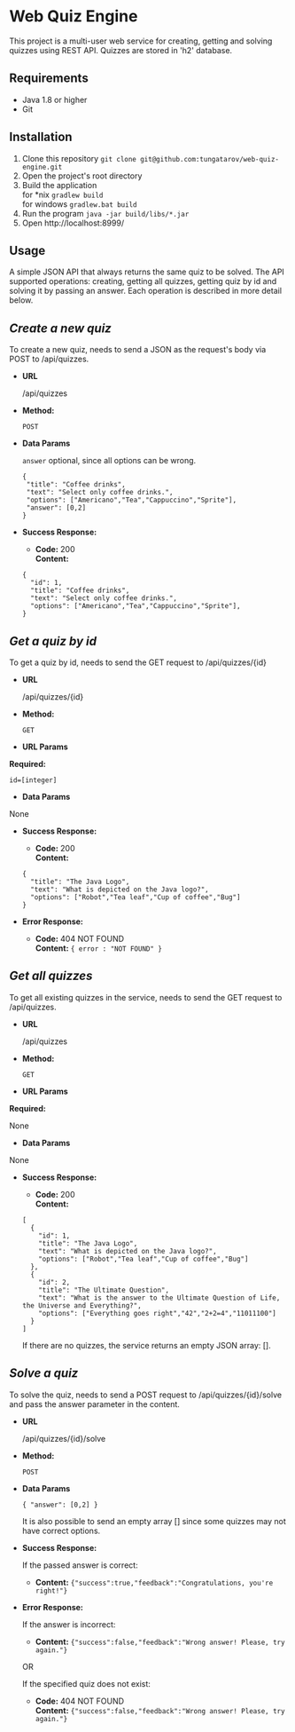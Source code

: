 # Web Quiz Engine

This project is a multi-user web service for creating, getting and solving quizzes using REST API.
Quizzes are stored in 'h2' database.

Requirements
------------
* Java 1.8 or higher
* Git

Installation
------------
1. Clone this repository `git clone git@github.com:tungatarov/web-quiz-engine.git`
3. Open the project's root directory
2. Build the application\
   for *nix `gradlew build`\
   for windows `gradlew.bat build`
3. Run the program `java -jar build/libs/*.jar`
4. Open http://localhost:8999/

Usage
------------
A simple JSON API that always returns the same quiz to be solved. The API supported operations: creating, getting all quizzes, getting quiz by id and solving it by passing an answer. Each operation is described in more detail below.

***Create a new quiz***
----
  To create a new quiz, needs to send a JSON as the request's body via POST to /api/quizzes.

* **URL**

  /api/quizzes

* **Method:**

  `POST`
  
* **Data Params**

   `answer` optional, since all options can be wrong.
  
   ```
  {
    "title": "Coffee drinks",
    "text": "Select only coffee drinks.",
    "options": ["Americano","Tea","Cappuccino","Sprite"],
    "answer": [0,2]
  }
  ```

* **Success Response:**

  * **Code:** 200 <br />
    **Content:** 
    
  ```
  {
    "id": 1,
    "title": "Coffee drinks",
    "text": "Select only coffee drinks.",
    "options": ["Americano","Tea","Cappuccino","Sprite"],
  }
  ```

***Get a quiz by id***
----
  To get a quiz by id, needs to send the GET request to /api/quizzes/{id}

* **URL**

  /api/quizzes/{id}

* **Method:**

  `GET`
  
*  **URL Params**

 **Required:**

 `id=[integer]`

* **Data Params**

None

* **Success Response:**

  * **Code:** 200 <br />
    **Content:** 
    
  ```
  {
    "title": "The Java Logo",
    "text": "What is depicted on the Java logo?",
    "options": ["Robot","Tea leaf","Cup of coffee","Bug"]
  }
  ```
 
* **Error Response:**

  * **Code:** 404 NOT FOUND <br />
    **Content:** `{ error : "NOT FOUND" }`
    
    
***Get all quizzes***
----
  To get all existing quizzes in the service, needs to send the GET request to /api/quizzes.

* **URL**

  /api/quizzes

* **Method:**

  `GET`
  
*  **URL Params**

 **Required:**

None

* **Data Params**

None

* **Success Response:**

  * **Code:** 200 <br />
    **Content:** 
    
  ```
  [
    {
      "id": 1,
      "title": "The Java Logo",
      "text": "What is depicted on the Java logo?",
      "options": ["Robot","Tea leaf","Cup of coffee","Bug"]
    },
    {
      "id": 2,
      "title": "The Ultimate Question",
      "text": "What is the answer to the Ultimate Question of Life, the Universe and Everything?",
      "options": ["Everything goes right","42","2+2=4","11011100"]
    }
  ]
  ```
    If there are no quizzes, the service returns an empty JSON array: [].
 
            
***Solve a quiz***
----
  To solve the quiz, needs to send a POST request to /api/quizzes/{id}/solve and pass the answer parameter in the content.

* **URL**

  /api/quizzes/{id}/solve

* **Method:**

  `POST`
  
* **Data Params**

   `{ "answer": [0,2] }`
   
   It is also possible to send an empty array [] since some quizzes may not have correct options.

* **Success Response:**

  If the passed answer is correct:

  * **Content:** `{"success":true,"feedback":"Congratulations, you're right!"}`
 
* **Error Response:**

  If the answer is incorrect:

  * **Content:** `{"success":false,"feedback":"Wrong answer! Please, try again."}`
    
  OR
    
  If the specified quiz does not exist:
  
  * **Code:** 404 NOT FOUND <br />
    **Content:** `{"success":false,"feedback":"Wrong answer! Please, try again."}`
